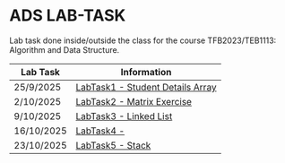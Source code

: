 # ADS LAB-TASK
Lab task done inside/outside the class for the course TFB2023/TEB1113: Algorithm and Data Structure.

Lab Task  | Information 
------------- | ------------- 
25/9/2025  | [LabTask1 - Student Details Array](Lab-Task1.cpp)  
2/10/2025  | [LabTask2 - Matrix Exercise](Lab-Task2)  
9/10/2025 | [LabTask3 - Linked List]()
16/10/2025 | [LabTask4 - ]()
23/10/2025 | [LabTask5 - Stack]()

                
